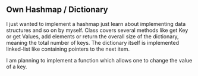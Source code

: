 ## Own Hashmap / Dictionary

I just wanted to implement a hashmap just learn about implementing data structures and so on by myself.
Class covers several methods like get Key or get Values,  add elements or return the overall size of the dictionary, meaning the total number of keys.
The dictionary itself is implemented linked-list like containing pointers to the next item.

I am planning to implement a function which allows one to change the value of a key.